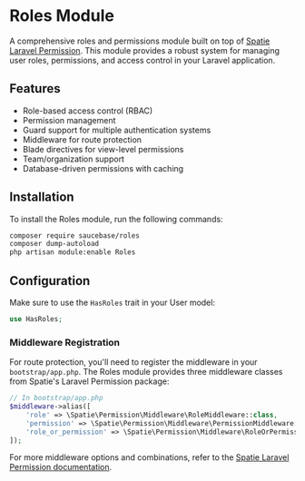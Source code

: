 # Roles Module

A comprehensive roles and permissions module built on top of [Spatie Laravel Permission](https://spatie.be/docs/laravel-permission). This module provides a robust system for managing user roles, permissions, and access control in your Laravel application.

## Features

- Role-based access control (RBAC)
- Permission management
- Guard support for multiple authentication systems
- Middleware for route protection
- Blade directives for view-level permissions
- Team/organization support
- Database-driven permissions with caching

## Installation

To install the Roles module, run the following commands:

```bash
composer require saucebase/roles
composer dump-autoload
php artisan module:enable Roles
```

## Configuration

Make sure to use the `HasRoles` trait in your User model:

```php
use HasRoles;
```

### Middleware Registration

For route protection, you'll need to register the middleware in your `bootstrap/app.php`. The Roles module provides three middleware classes from Spatie's Laravel Permission package:

```php
// In bootstrap/app.php
$middleware->alias([
    'role' => \Spatie\Permission\Middleware\RoleMiddleware::class,
    'permission' => \Spatie\Permission\Middleware\PermissionMiddleware::class,
    'role_or_permission' => \Spatie\Permission\Middleware\RoleOrPermissionMiddleware::class,
]);
```

For more middleware options and combinations, refer to the [Spatie Laravel Permission documentation](https://spatie.be/docs/laravel-permission/v6/basic-usage/middleware).
